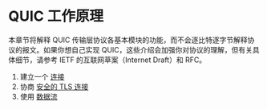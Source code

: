 # QUIC 工作原理

本章节将解释 QUIC 传输层协议各基本模块的功能，而不会逐比特逐字节解释协议的报文。如果你想自己实现 QUIC，这些介绍会加强你对协议的理解，但有关具体细节，请参考 IETF 的互联网草案（Internet Draft）和 RFC。

1. 建立一个 [连接](quic-connections.md)
2. 协商 [安全的 TLS 连接](quic-tls.md)
3. 使用 [数据流](quic-streams.md)
